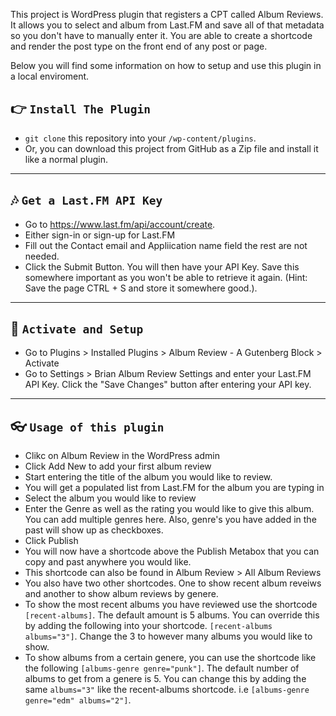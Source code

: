 This project is WordPress plugin that registers a CPT called Album Reviews. It allows you to select and album from Last.FM and save all of that metadata so you don't have to manually enter it. You are able to create a shortcode and render the post type on the front end of any post or page.

Below you will find some information on how to setup and use this plugin in a local enviroment. 

## 👉  `Install The Plugin`
- <code>git clone</code> this repository into your <code>/wp-content/plugins</code>. 
- Or, you can download this project from GitHub as a Zip file and install it like a normal plugin.

---

## 🎶  `Get a Last.FM API Key`
- Go to <a href="https://www.last.fm/api/account/create">https://www.last.fm/api/account/create</a>. 
- Either sign-in or sign-up for Last.FM
- Fill out the Contact email and Appliication name field the rest are not needed.
- Click the Submit Button. You will then have your API Key. Save this somewhere important as you won't be able to retrieve it again. (Hint: Save the page CTRL + S and store it somewhere good.).

---

## 🚀  `Activate and Setup` 
- Go to Plugins > Installed Plugins > Album Review - A Gutenberg Block > Activate
- Go to Settings > Brian Album Review Settings and enter your Last.FM API Key. Click the "Save Changes" button after entering your API key. 

---

## 👓  `Usage of this plugin`
- Clikc on Album Review in the WordPress admin
- Click Add New to add your first album review
- Start entering the title of the album you would like to review. 
- You will get a populated list from Last.FM for the album you are typing in
- Select the album you would like to review
- Enter the Genre as well as the rating you would like to give this album. You can add multiple genres here. Also, genre's you have added in the past will show up as checkboxes. 
- Click Publish
- You will now have a shortcode above the Publish Metabox that you can copy and past anywhere you would like. 
- This shortcode can also be found in Album Review > All Album Reviews
- You also have two other shortcodes. One to show recent album reveiws and another to show album reviews by genere.
- To show the most recent albums you have reviewed use the shortcode <code>[recent-albums]</code>. The default amount is 5 albums. You can override this by adding the following into your shortcode. <code>[recent-albums albums="3"]</code>. Change the 3 to however many albums you would like to show. 
- To show albums from a certain genere, you can use the shortcode like the following <code>[albums-genre genre="punk"]</code>. The default number of albums to get from a genere is 5. You can change this by adding the same <code>albums="3"</code> like the recent-albums shortcode. i.e <code>[albums-genre genre="edm" albums="2"]</code>. 